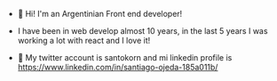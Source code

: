 - 👋 Hi! I'm an Argentinian Front end developer!  
- I have been in web develop almost 10 years, in the last 5 years I was working a lot with react and I love it!

- 👀 My twitter account is santokorn and mi linkedin profile is https://www.linkedin.com/in/santiago-ojeda-185a011b/

<!---
santiagoOjeda/santiagoOjeda is a ✨ special ✨ repository because its `README.md` (this file) appears on your GitHub profile.
You can click the Preview link to take a look at your changes.
--->
